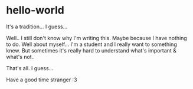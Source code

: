 # hello-world
It's a tradition... I guess...

Well.. I still don't know why I'm writing this.
Maybe because I have nothing to do.
Well about myself...
I'm a student and I really want to something knew.
But sometimes it's really hard to understand what's important & what's not..

That's all. I guess...

Have a good time stranger :3

